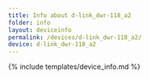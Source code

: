 ```yaml
---
title: Info about d-link_dwr-118_a2
folder: info
layout: deviceinfo
permalink: /devices/d-link_dwr-118_a2/
device: d-link_dwr-118_a2
---
```

{% include templates/device_info.md %}
